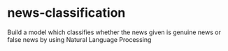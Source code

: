 # news-classification
Build a model which classifies whether the news given is genuine news or false news by using Natural Language Processing
